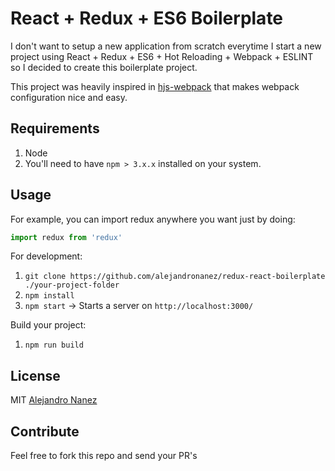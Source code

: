 React + Redux + ES6 Boilerplate
====
I don't want to setup a new application from scratch everytime I start a new project using React + Redux + ES6 + Hot Reloading + Webpack + ESLINT so I decided to create this boilerplate project.

This project was heavily inspired in [hjs-webpack](https://github.com/HenrikJoreteg/hjs-webpack) that makes webpack configuration nice and easy.

## Requirements
1. Node
2. You'll need to have `npm > 3.x.x` installed on your system.

## Usage

For example, you can import redux anywhere you want just by doing:
```js
import redux from 'redux'
```

For development:

1. `git clone https://github.com/alejandronanez/redux-react-boilerplate ./your-project-folder`
2. `npm install`
3. `npm start` -> Starts a server on `http://localhost:3000/`

Build your project:

1. `npm run build`

## License
MIT [Alejandro Nanez](https://github.com/alejandronanez)

## Contribute
Feel free to fork this repo and send your PR's
